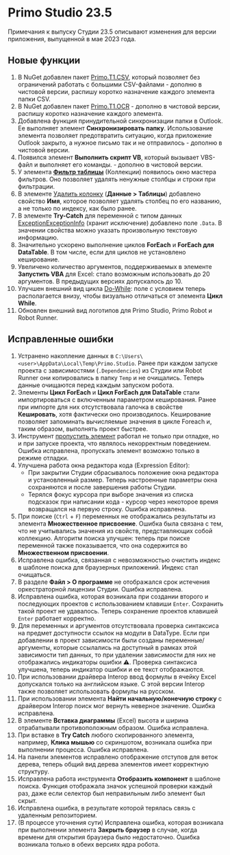 # Primo Studio 23.5

Примечания к выпуску Студии 23.5 описывают изменения для версии приложения, выпущенной в мае 2023 года.

## Новые функции 
1. В NuGet добавлен пакет [Primo.T1.CSV](https://www.nuget.org/packages/Primo.T1.Csv), который позволяет без ограничений работать с большими CSV-файлами - дополню в чистовой версии, распишу коротко назначение каждого элемента папки CSV.
1. В NuGet добавлен пакет  [Primo.T1.OCR](https://www.nuget.org/packages/Primo.T1.OCR) - дополню в чистовой версии, распишу коротко назначение каждого элемента.
1. Добавлена функция принудительной синхронизации папки в Outlook. Ее выполняет элемент **Синхронизировать папку**. Использование элемента позволяет предотвратить ситуацию, когда приложение Outlook закрыто, а нужное письмо так и не отправилось - дополню в чистовой версии.
1. Появился элемент **Выполнить скрипт VB**, который вызывает VBS-файл и выполняет его команды. - дополню в чистовой версии.
1. У элемента [**Фильтр таблицы**](https://docs.primo-rpa.ru/primo-rpa/g_elements/el_basic/els_coll/el_coll_filtertable) (Коллекции) появилось окно мастера фильтров. Оно позволяет удалять ненужные столбцы и строки при фильтрации. 
1. В элементе [Удалить колонку](https://docs.primo-rpa.ru/primo-rpa/g_elements/el_basic/els_data/els_data_tables/deletecolumn) (**Данные > Таблицы**) добавлено свойство **Имя**, которое позволяет удалять столбец по его названию, а не только по индексу, как было ранее. 
1. В элементе **Try-Catch** для переменной с типом данных [ExceptionExceptionInfo](https://docs.primo-rpa.ru/primo-rpa/g_elements/el_basic/els_logic/datatypes/executionexceptioninfo) (хранит исключение) добавлено поле `.Data`. В значении свойства можно указать произвольную текстовую информацию.
1. Значительно ускорено выполнение циклов **ForEach** и **ForEach для DataTable**. В том числе, если для циклов не установлено кеширование. 
1. Увеличено количество аргументов, поддерживаемых в элементе **Запустить VBA** для Excel: стало возможным использовать до 20 аргументов. В предыдущих версиях допускалось до 10.
1. Улучшен внешний вид цикла [Do-While](https://docs.primo-rpa.ru/primo-rpa/g_elements/el_basic/els_logic/el_logic_dowhile): поле с условием теперь располагается внизу, чтобы визуально отличаться от элемента **Цикл While**.
1. Обновлен внешний вид логотипов для Primo Studio, Primo Robot и Robot Runner.

## Исправленные ошибки
1. Устранено накопление данных в `C:\Users\<user>\AppData\Local\Temp\Primo.Studio`. Ранее при каждом запуске проекта с зависимостями (`.Dependencies`) из Студии или Robot Runner они копировались в папку `Temp` и не очищались. Теперь данные очищаются перед каждым запуском робота. 
1. Элементы **Цикл ForEach** и **Цикл ForEach для DataTable** стали импортироваться с включенным параметром кеширования. Ранее при импорте для них отсутствовала галочка в свойстве **Кешировать**, хотя фактически оно производилось. Кеширование позволяет запоминать вычисляемые значения в цикле Foreach и, таким образом, выполнять проект быстрее. 
1. Инструмент [пропустить элемент](https://docs.primo-rpa.ru/primo-rpa/primo-studio/process/debug#propusk-elementa) работал не только при отладке, но и при запуске проекта, что являлось некорректным поведением. Ошибка исправлена, пропускать элемент возможно только в режиме отладки.
1. Улучшена работа окна редактора кода (Expression Editor): 
   * При закрытии Студии сбрасывалось положение окна редактора и установленный размер. Теперь настроенные параметры окна сохраняются и после завершения работы Студии.
   * Терялся фокус курсора при выборе значения из списка подсказок при написании кода - курсор через некоторое время возвращался на первую строку. Ошибка исправлена.
1. При поиске (`Ctrl` + `F`) переменных не отображались результаты из элемента **Множественное присвоение**. Ошибка была связана с тем, что не учитывались значения из свойств, представляющих собой коллекцию. Алгоритм поиска улучшен: теперь при поиске переменной также показывается, что она содержится во **Множественном присвоении**.
1. Исправлена ошибка, связанная с невозможностью очистить индекс в шаблоне поиска для браузерных приложений. Индекс стал очищаться.
1. В разделе **Файл > О программе** не отображался срок истечения оркестраторной лицензии Студии. Ошибка исправлена.
1. Исправлена ошибка, которая возникала при создании второго и последующих проектов с использованием клавиши `Enter`. Сохранить такой проект не удавалось. Теперь сохранение проектов клавишей `Enter` работает корректно.
1. Для переменных и аргументов отсутствовала проверка синтаксиса на предмет доступности ссылок на модули в DataType. Если при добавлении в проект зависимости были созданы переменные/аргументы, которые ссылались на доступный в рамках этой зависимости тип данных, то при удалении зависимости для них не отображались индикаторы ошибки :warning:. Проверка синтаксиса улучшена, теперь индикатор ошибки и ее текст отображаются.
1. При использовании драйвера Interop ввод формулы в ячейку Excel допускался только на английском языке. С этой версии Interop также позволяет использовать формулы на русском.
1. При использовании элемента **Найти начальную/конечную строку** с драйвером Interop поиск мог вернуть неверное значение. Ошибка исправлена.
1. В элементе **Вставка диаграммы** (Excel) высота и ширина отрабатывали противоположным образом. Ошибка исправлена.
1. При вставке в **Try Catch** любого скопированного элемента, например, **Клика мышью** со скриншотом, возникала ошибка при выполнении процесса. Ошибка исправлена.
1. На панели элементов исправлено отображение отступов для веток дерева, теперь общий вид дерева элементов имеет корректную структуру.
1. Исправлена работа инструмента **Отобразить компонент** в шаблоне поиска. Функция отображала значок успешной проверки каждый раз, даже если селектор был неправильным либо элемент был скрыт.
1. Исправлена ошибка, в результате которой терялась связь с удаленным репозиторием. 
1. (В процессе уточнения сути) Исправлена ошибка, которая возникала при выполнении элемента **Закрыть браузер** в случае, когда времени для открытия браузера было недостаточно. Ошибка возникала только в обеих версиях ядра робота. 



